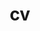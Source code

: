 ---
layout: cv
permalink: /cv/
title: cv
nav: true
nav_order: 5
cv_pdf: Cooper_CV_teaching_.pdf
description: My CV
toc:
  sidebar: left
---
